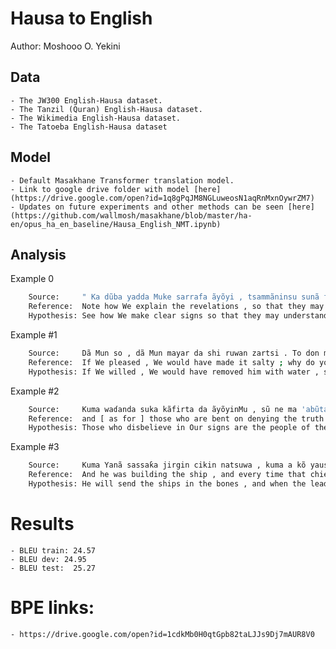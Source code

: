 # Hausa to English

Author: Moshooo O. Yekini

## Data

	- The JW300 English-Hausa dataset.
	- The Tanzil (Quran) English-Hausa dataset. 
	- The Wikimedia English-Hausa dataset.
	- The Tatoeba English-Hausa dataset

## Model

	- Default Masakhane Transformer translation model.
	- Link to google drive folder with model [here](https://drive.google.com/open?id=1q8gPqJM8NGLuweosN1aqRnMxnOywrZM7)
	- Updates on future experiments and other methods can be seen [here](https://github.com/wallmosh/masakhane/blob/master/ha-en/opus_ha_en_baseline/Hausa_English_NMT.ipynb)

## Analysis

Example 0
```sh
	Source:     " Ka dũba yadda Muke sarrafa ãyõyi , tsammãninsu sunã fahimta ! "
	Reference:  Note how We explain the revelations , so that they may understand . ”
	Hypothesis: See how We make clear signs so that they may understand .
```
Example #1
```sh
	Source:     Dã Mun so , dã Mun mayar da shi ruwan zartsi . To don me bã ku gõdẽwa ?
	Reference:  If We pleased , We would have made it salty ; why do you not then give thanks ?
	Hypothesis: If We willed , We would have removed him with water , so why do you not give thanks ?
```
Example #2
```sh
	Source:     Kuma waɗanda suka kãfirta da ãyõyinMu , sũ ne ma 'abũta shu 'umci
	Reference:  and [ as for ] those who are bent on denying the truth of Our revelations , they are the people of the left hand ,
	Hypothesis: Those who disbelieve in Our signs are the people of the wicked .
```
Example #3
```sh
	Source:     Kuma Yanã sassaƙa jirgin cikin natsuwa , kuma a kõ yaushe waɗansu shugabanni daga mutãnensa suka shũɗe a gabansa , sai su yi izgili gare shi .
	Reference:  And he was building the ship , and every time that chieftains of his people passed him , they made mock of him .
	Hypothesis: He will send the ships in the bones , and when the leaders of his people have passed before him , they mock him .
```

# Results
	- BLEU train: 24.57
	- BLEU dev: 24.95
	- BLEU test:  25.27

# BPE links:
	- https://drive.google.com/open?id=1cdkMb0H0qtGpb82taLJJs9Dj7mAUR8V0

